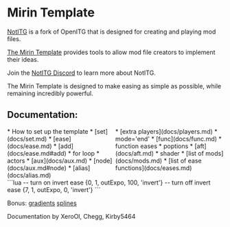 # Mirin Template
[NotITG](https://notitg.heysora.net) is a fork of OpenITG that is designed for creating and playing mod files.

[The Mirin Template](https://www.github.com/XeroOl/notitg-mirin) provides tools to allow mod file creators to implement their ideas.

Join the [NotITG Discord](https://uksrt.heysora.net/discord) to learn more about NotITG.

The Mirin Template is designed to make easing as simple as possible, while remaining incredibly powerful.


## Documentation:
<div style="display:flex">
<div style="flex:50%" markdown="1">
* How to set up the template
* [set](docs/set.md)
* [ease](docs/ease.md)
* [add](docs/ease.md#add)
* for loop
* actors
* [aux](docs/aux.md)
* [node](docs/aux.md#node)
* [alias](docs/alias.md)
</div>
<div style="flex:50%" markdown="1">
* [extra players](docs/players.md)
* mode='end'
* [func](docs/func.md)
* function eases
* poptions
* [aft](docs/aft.md)
* shader
* [list of mods](docs/mods.md)
* [list of ease functions](docs/eases.md)
</div>
</div>
```lua
-- turn on invert
ease {0, 1, outExpo, 100, 'invert'}
-- turn off invert
ease {7, 1, outExpo, 0, 'invert'}
```

Bonus: [gradients](docs/gradients.md) [splines](docs/splines.md)

Documentation by XeroOl, Chegg, Kirby5464
